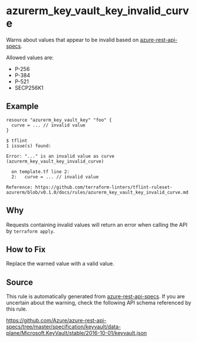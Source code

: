 <!--- This file generated by `tools/apispec-rule-gen/main.go`. DO NOT EDIT --->

# azurerm_key_vault_key_invalid_curve

Warns about values that appear to be invalid based on [azure-rest-api-specs](https://github.com/Azure/azure-rest-api-specs).

Allowed values are:
- P-256
- P-384
- P-521
- SECP256K1

## Example

```hcl
resource "azurerm_key_vault_key" "foo" {
  curve = ... // invalid value
}
```

```
$ tflint
1 issue(s) found:

Error: "..." is an invalid value as curve (azurerm_key_vault_key_invalid_curve)

  on template.tf line 2:
  2:   curve = ... // invalid value

Reference: https://github.com/terraform-linters/tflint-ruleset-azurerm/blob/v0.1.0/docs/rules/azurerm_key_vault_key_invalid_curve.md

```

## Why

Requests containing invalid values will return an error when calling the API by `terraform apply`.

## How to Fix

Replace the warned value with a valid value.

## Source

This rule is automatically generated from [azure-rest-api-specs](https://github.com/Azure/azure-rest-api-specs). If you are uncertain about the warning, check the following API schema referenced by this rule.

https://github.com/Azure/azure-rest-api-specs/tree/master/specification/keyvault/data-plane/Microsoft.KeyVault/stable/2016-10-01/keyvault.json
